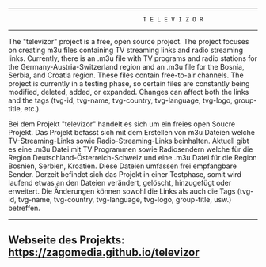 -------------------------------------------------------------------------------------------------------------------
                                          T E L E V I Z O R
-------------------------------------------------------------------------------------------------------------------

The "televizor" project is a free, open source project. The project focuses on creating m3u files containing TV streaming links and radio streaming links. Currently, there is an .m3u file with TV programs and radio stations for the Germany-Austria-Switzerland region and an .m3u file for the Bosnia, Serbia, and Croatia region. These files contain free-to-air channels. The project is currently in a testing phase, so certain files are constantly being modified, deleted, added, or expanded. Changes can affect both the links and the tags (tvg-id, tvg-name, tvg-country, tvg-language, tvg-logo, group-title, etc.).

Bei dem Projekt "televizor" handelt es sich um ein freies open Soucre Projekt. Das Projekt befasst sich mit dem Erstellen von m3u Dateien welche
TV-Streaming-Links sowie Radio-Streaming-Links beinhalten. Aktuell gibt es eine .m3u Datei mit TV Programmen sowie Radiosendern welche für die Region Deutschland-Österreich-Schweiz und eine .m3u Datei für die Region Bosnien, Serbien, Kroatien. Diese Dateien umfassen frei empfangbare Sender. Derzeit befindet sich das Projekt in einer Testphase, somit wird laufend etwas an den Dateien verändert, gelöscht, hinzugefügt oder erweitert. Die Änderungen können sowohl die Links als auch die Tags (tvg-id, tvg-name, tvg-country, tvg-language, tvg-logo, group-title, usw.) betreffen.

-------------------------------------------------------------------------------------------------------------------
Webseite des Projekts: https://zagomedia.github.io/televizor
-------------------------------------------------------------------------------------------------------------------
